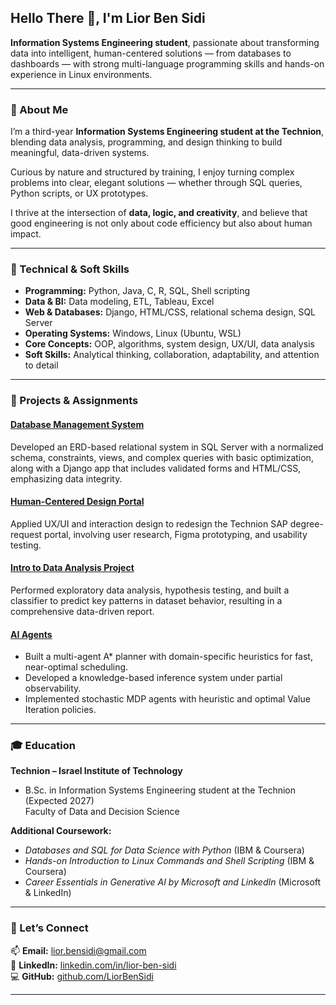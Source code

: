 ## Hello There 👋, I'm Lior Ben Sidi

**Information Systems Engineering student**, passionate about transforming data into intelligent, human-centered solutions — from databases to dashboards — with strong multi-language programming skills and hands-on experience in Linux environments.

---

### 🧩 About Me

I’m a third-year **Information Systems Engineering student at the Technion**, blending data analysis, programming, and design thinking to build meaningful, data-driven systems.  

Curious by nature and structured by training, I enjoy turning complex problems into clear, elegant solutions — whether through SQL queries, Python scripts, or UX prototypes.

I thrive at the intersection of **data, logic, and creativity**, and believe that good engineering is not only about code efficiency but also about human impact.

---

### 🧠 Technical & Soft Skills

- **Programming:** Python, Java, C, R, SQL, Shell scripting  
- **Data & BI:** Data modeling, ETL, Tableau, Excel  
- **Web & Databases:** Django, HTML/CSS, relational schema design, SQL Server  
- **Operating Systems:** Windows, Linux (Ubuntu, WSL)  
- **Core Concepts:** OOP, algorithms, system design, UX/UI, data analysis  
- **Soft Skills:** Analytical thinking, collaboration, adaptability, and attention to detail  

---

### 💼 Projects & Assignments

#### [Database Management System](https://github.com/LiorBenSidi/Final_Project)
Developed an ERD-based relational system in SQL Server with a normalized schema, constraints, views, and complex queries with basic optimization, along with a Django app that includes validated forms and HTML/CSS, emphasizing data integrity.

#### [Human-Centered Design Portal](https://github.com/LiorBenSidi/UX-Final_Project)
Applied UX/UI and interaction design to redesign the Technion SAP degree-request portal, involving user research, Figma prototyping, and usability testing.

#### [Intro to Data Analysis Project](https://github.com/LiorBenSidi/Mini-Project)
Performed exploratory data analysis, hypothesis testing, and built a classifier to predict key patterns in dataset behavior, resulting in a comprehensive data-driven report.

#### [AI Agents](https://github.com/LiorBenSidi/HW_AI)
- Built a multi-agent A* planner with domain-specific heuristics for fast, near-optimal scheduling.
- Developed a knowledge-based inference system under partial observability.
- Implemented stochastic MDP agents with heuristic and optimal Value Iteration policies.

---

### 🎓 Education

**Technion – Israel Institute of Technology**  
- B.Sc. in Information Systems Engineering student at the Technion (Expected 2027) <br/>
  Faculty of Data and Decision Science

**Additional Coursework:**  
- *Databases and SQL for Data Science with Python* (IBM & Coursera)
- *Hands-on Introduction to Linux Commands and Shell Scripting* (IBM & Coursera)
- *Career Essentials in Generative AI by Microsoft and LinkedIn* (Microsoft & LinkedIn)

---

### 🤝 Let’s Connect

📫 **Email:** [lior.bensidi@gmail.com](mailto:lior.bensidi@gmail.com)  
💼 **LinkedIn:** [linkedin.com/in/lior-ben-sidi](https://www.linkedin.com/in/lior-ben-sidi/)  
💻 **GitHub:** [github.com/LiorBenSidi](https://github.com/LiorBenSidi)

---

<!--
**LiorBenSidi/LiorBenSidi** is a ✨ _special_ ✨ repository because its `README.md` (this file) appears on your GitHub profile.

Here are some ideas to get you started:

- 🔭 I’m currently working on ...
- 🌱 I’m currently learning ...
- 👯 I’m looking to collaborate on ...
- 🤔 I’m looking for help with ...
- 💬 Ask me about ...
- 📫 How to reach me: ...
- 😄 Pronouns: ...
- ⚡ Fun fact: ...
-->
